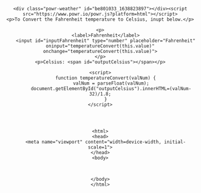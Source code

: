 

<center>


    <div class="powr-weather" id="be801033_1638823897"></div><script src="https://www.powr.io/powr.js?platform=html"></script>
    <p>To Convert the Fahrenheit temperature to Celsius, inupt below.</p>

    <p>
        <label>Fahrenheit</label>
        <input id="inputFahrenheit" type="number" placeholder="Fahrenheit" oninput="temperatureConvert(this.value)" onchange="temperatureConvert(this.value)">
    </p>
    <p>Celsius: <span id="outputCelsius"></span></p>

    <script>
        function temperatureConvert(valNum) {
            valNum = parseFloat(valNum);
            document.getElementById("outputCelsius").innerHTML=(valNum-32)/1.8;
        }
    </script>


     
    
    <html>
    <head>
        <meta name="viewport" content="width=device-width, initial-scale=1">
    </head>
    <body>



    </body>
    </html>

</center>

